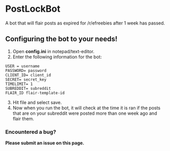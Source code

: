 # PostLockBot
A bot that will flair posts as expired for /r/efreebies after 1 week has passed.

## Configuring the bot to your needs!

1. Open **config.ini** in notepad/text-editor.
2. Enter the following information for the bot:

```
USER = username
PASSWORD= password
CLIENT_ID= client_id
SECRET= secret_key
TIMELIMIT= 1
SUBREDDIT= subreddit
FLAIR_ID flair-template-id
```

3. Hit file and select save.
4. Now when you run the bot, it will check at the time it is ran if the posts that are on your subreddit were posted more than one week ago and flair them.

### Encountered a bug?
**Please submit an issue on this page.**
